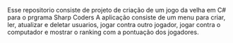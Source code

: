 Esse repositorio consiste de projeto de criação de um jogo da velha em C# para o prgrama Sharp Coders
A aplicação consiste de um menu para criar, ler, atualizar e deletar usuarios, jogar contra outro jogador, jogar contra o computador e mostrar o ranking com a pontuação dos jogadores.
